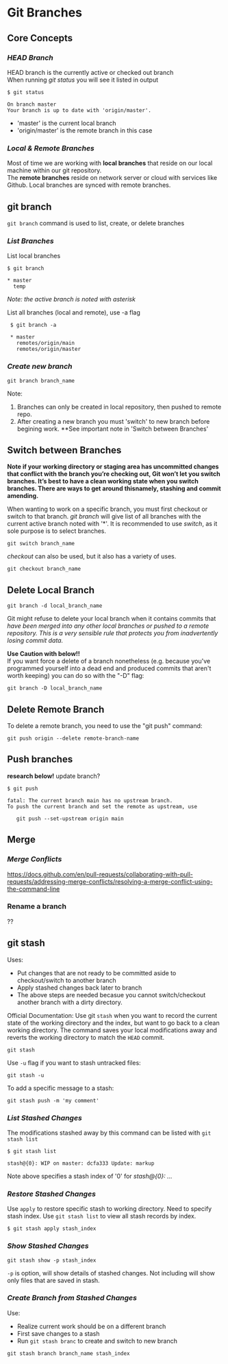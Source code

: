 # Git Branches  

## **Core Concepts**

### *HEAD Branch*
HEAD branch is the currently active or checked out branch  
When running *git status* you will see it listed in output

```
$ git status  

On branch master  
Your branch is up to date with 'origin/master'.
```
- 'master' is the current local branch
- 'origin/master' is the remote branch in this case


### *Local & Remote Branches*

Most of time we are working with **local branches** that reside on our local machine within our git repository.  
The **remote branches** reside on network server or cloud with services like Github.
Local branches are synced with remote branches.


## **git branch**

`git branch` command is used to list, create, or delete branches


### *List Branches*

List local branches

```
$ git branch

* master
  temp
```
*Note: the active branch is noted with asterisk* 


List all branches (local and remote), use -a flag
```
 $ git branch -a  
 
 * master  
   remotes/origin/main  
   remotes/origin/master  
```


### *Create new branch*

```
git branch branch_name
```

Note: 
1. Branches can only be created in local repository, then pushed to remote repo.
2. After creating a new branch you must 'switch' to new branch before begining work. **See important note in 'Switch between Branches'



## **Switch between Branches**

**Note if your working directory or staging area has uncommitted changes that conflict with the branch you’re checking out, Git won’t let you switch branches. It’s best to have a clean working state when you switch branches. There are ways to get around thisnamely, stashing and commit amending.**

<!-- TODO: Add link to stash section -->

When wanting to work on a specific branch, you must first checkout or switch to that branch. *git branch* will give list of all branches with the current active branch noted with '*'.
It is recommended to use *switch*, as it sole purpose is to select branches.

```
git switch branch_name
```

*checkout* can also be used, but it also has a variety of uses.

```
git checkout branch_name
```


## **Delete Local Branch**

```
git branch -d local_branch_name
```

Git might refuse to delete your local branch when it contains commits that *have been merged into any other local branches or pushed to a remote repository. This is a very sensible rule that protects you from inadvertently losing commit data.*  


**Use Caution with below!!**  
If you want force a delete of a branch nonetheless (e.g. because you've programmed yourself into a dead end and produced commits that aren't worth keeping) you can do so with the "-D" flag:

```
git branch -D local_branch_name
```

## **Delete Remote Branch**

To delete a remote branch, you need to use the "git push" command:

```
git push origin --delete remote-branch-name
```


## **Push branches**

**research below!**
update branch?
```
$ git push 

fatal: The current branch main has no upstream branch.
To push the current branch and set the remote as upstream, use

   git push --set-upstream origin main
```

## **Merge**


### *Merge Conflicts*

https://docs.github.com/en/pull-requests/collaborating-with-pull-requests/addressing-merge-conflicts/resolving-a-merge-conflict-using-the-command-line


### Rename a branch
??

## **git stash**

Uses:
- Put changes that are not ready to be committed aside to checkout/switch to another branch
- Apply stashed changes back later to branch
- The above steps are needed becasue you cannot switch/checkout another branch with a dirty directory.

Official Documentation:
Use git `stash` when you want to record the current state of the working directory and the index, but want to go back to a clean working directory. The command saves your local modifications away and reverts the working directory to match the `HEAD` commit.

```
git stash
```

Use `-u` flag if you want to stash untracked files:

```
git stash -u
```

To add a specific message to a stash:
```
git stash push -m 'my comment'
```


### *List Stashed Changes*
The modifications stashed away by this command can be listed with `git stash list`

```
$ git stash list

stash@{0}: WIP on master: dcfa333 Update: markup
```
Note above specifies a stash index of '0' for *stash@{0}: ...*

### *Restore Stashed Changes*

Use `apply` to restore specific stash to working directory. Need to specify stash index. Use `git stash list` to view all stash records by index.

```
$ git stash apply stash_index
```

### *Show Stashed Changes*

```
git stash show -p stash_index
```
`-p` is option, will show details of stashed changes. Not including will show only files that are saved in stash.


### *Create Branch from Stashed Changes*

Use:
- Realize current work should be on a different branch
- First save changes to a stash
- Run `git stash branc` to create and switch to new branch

```
git stash branch branch_name stash_index
```